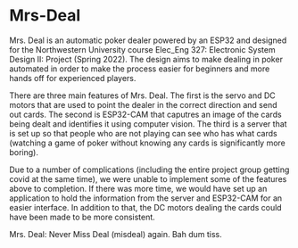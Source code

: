 # Mrs-Deal

Mrs. Deal is an automatic poker dealer powered by an ESP32 and designed for the Northwestern University course Elec_Eng 327: Electronic System Design II: Project (Spring 2022). The design aims to make dealing in poker automated in order to make the process easier for beginners and more hands off for experienced players. 

There are three main features of Mrs. Deal. The first is the servo and DC motors that are used to point the dealer in the correct direction and send out cards. The second is ESP32-CAM that caputres an image of the cards being dealt and identifies it using computer vision. The third is a server that is set up so that people who are not playing can see who has what cards (watching a game of poker without knowing any cards is significantly more boring). 

Due to a number of complications (including the entire project group getting covid at the same time), we were unable to implement some of the features above to completion. If there was more time, we would have set up an application to hold the information from the server and ESP32-CAM for an easier interface. In addition to that, the DC motors dealing the cards could have been made to be more consistent.

Mrs. Deal: Never Miss Deal (misdeal) again. Bah dum tiss.
